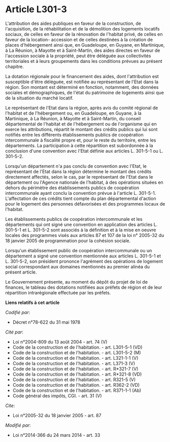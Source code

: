 # Article L301-3

L'attribution des aides publiques en faveur de la construction, de l'acquisition, de la réhabilitation et de la démolition
des logements locatifs sociaux, de celles en faveur de la rénovation de l'habitat privé, de celles en faveur de la location-
accession et de celles destinées à la création de places d'hébergement ainsi que, en Guadeloupe, en Guyane, en Martinique, à
La Réunion, à Mayotte et à Saint-Martin, des aides directes en faveur de l'accession sociale à la propriété, peut être
déléguée aux collectivités territoriales et à leurs groupements dans les conditions prévues au présent chapitre. 

La dotation régionale pour le financement des aides, dont l'attribution est susceptible d'être déléguée, est notifiée au
représentant de l'Etat dans la région. Son montant est déterminé en fonction, notamment, des données sociales et
démographiques, de l'état du patrimoine de logements ainsi que de la situation du marché locatif. 

Le représentant de l'Etat dans la région, après avis du comité régional de l'habitat et de l'hébergement ou, en Guadeloupe,
en Guyane, à la Martinique, à La Réunion, à Mayotte et à Saint-Martin, du conseil départemental de l'habitat et de
l'hébergement ou de l'organisme qui en exerce les attributions, répartit le montant des crédits publics qui lui sont notifiés
entre les différents établissements publics de coopération intercommunale à fiscalité propre et, pour le reste du territoire,
entre les départements. La participation à cette répartition est subordonnée à la conclusion d'une convention avec l'Etat
définie aux articles L. 301-5-1 ou L. 301-5-2. 

Lorsqu'un département n'a pas conclu de convention avec l'Etat, le représentant de l'Etat dans la région détermine le montant
des crédits directement affectés, selon le cas, par le représentant de l'Etat dans le département ou l'Agence nationale de
l'habitat, à des opérations situées en dehors du périmètre des établissements publics de coopération intercommunale ayant
conclu la convention prévue à l'article L. 301-5-1. L'affectation de ces crédits tient compte du plan départemental d'action
pour le logement des personnes défavorisées et des programmes locaux de l'habitat. 

Les établissements publics de coopération intercommunale et les départements qui ont signé une convention en application des
articles L. 301-5-1 et L. 301-5-2 sont associés à la définition et à la mise en oeuvre locales des programmes visés aux
articles 87 et 107 de la loi n° 2005-32 du 18 janvier 2005 de programmation pour la cohésion sociale. 

Lorsqu'un établissement public de coopération intercommunale ou un département a signé une convention mentionnée aux articles
L. 301-5-1 et L. 301-5-2, son président prononce l'agrément des opérations de logement social correspondant aux domaines
mentionnés au premier alinéa du présent article. 

Le Gouvernement présente, au moment du dépôt du projet de loi de finances, le tableau des dotations notifiées aux préfets de
région et de leur répartition intrarégionale effectuée par les préfets.

**Liens relatifs à cet article**

_Codifié par_:

  - Décret n°78-622 du 31 mai 1978

_Cité par_:

  - Loi n°2004-809 du 13 août 2004 - art. 74 (V)
  - Code de la construction et de l'habitation. - art. L301-5-1 (VD)
  - Code de la construction et de l'habitation. - art. L301-5-2 (M)
  - Code de la construction et de l'habitation. - art. L321-1-1 (V)
  - Code de la construction et de l'habitation. - art. L371-3 (V)
  - Code de la construction et de l'habitation. - art. R*321-7 (V)
  - Code de la construction et de l'habitation. - art. R*321-8 (VD)
  - Code de la construction et de l'habitation. - art. R321-5 (V)
  - Code de la construction et de l'habitation. - art. R362-2 (VD)
  - Code de la construction et de l'habitation. - art. R371-1-1 (Ab)
  - Code général des impôts, CGI. - art. 31 (V)

_Cite_:

  - Loi n°2005-32 du 18 janvier 2005 - art. 87

_Modifié par_:

  - Loi n°2014-366 du 24 mars 2014 - art. 33
